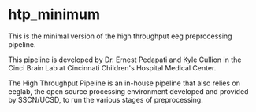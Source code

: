 # htp_minimum
This is the minimal version of the high throughput eeg preprocessing pipeline.  

This pipeline is developed by Dr. Ernest Pedapati and Kyle Cullion in the Cinci Brain Lab at Cincinnati Children's Hospital Medical Center. 

 The High Throughput Pipeline is an in-house pipeline that also relies on eeglab, the open source processing environment developed and provided by SSCN/UCSD, to run the various stages of preprocessing.
